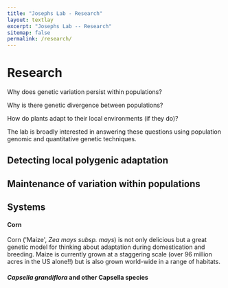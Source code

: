 ```yaml
---
title: "Josephs Lab - Research"
layout: textlay
excerpt: "Josephs Lab -- Research"
sitemap: false
permalink: /research/
---
```


# Research

Why does genetic variation persist within populations? 

Why is there genetic divergence between populations? 

How do plants adapt to their local environments (if they do)?

The lab is broadly interested in answering these questions using population genomic and quantitative genetic techniques.

## Detecting local polygenic adaptation


## Maintenance of variation within populations


## Systems

#### Corn
Corn ('Maize', *Zea mays subsp. mays*) is not only delicious but a great genetic model for thinking about adaptation during domestication and breeding. Maize is currently grown at a staggering scale (over 96 million acres in the US alone!!) but is also grown world-wide in a range of habitats.

#### *Capsella grandiflora* and other Capsella species




